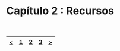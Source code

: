 # Capítulo 2 : Recursos

<br>

| [<](capitulo1.md) | [1](capitulo1.md) | [2](capitulo2.md) | [3](capitulo3.md) | [>](capitulo3.md) |
| :---: | :---: | :---: | :---: | :---: |